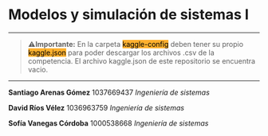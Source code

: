 # Modelos y simulación de sistemas I

---

>⚠️**Importante:** En la carpeta <mark style="background: #ffb02e !important">kaggle-config</mark> deben tener
> su propio <mark style="background: #ffb02e !important">kaggle.json</mark> para poder descargar los archivos .csv de la competencia.
> El archivo kaggle.json de este repositorio se encuentra vacio.

---

**Santiago Arenas Gómez**
1037669437
*Ingeniería de sistemas*

**David Ríos Vélez**
1036963759
*Ingeniería de sistemas*

**Sofía Vanegas Córdoba**
1000538668
*Ingeniería de sistemas*